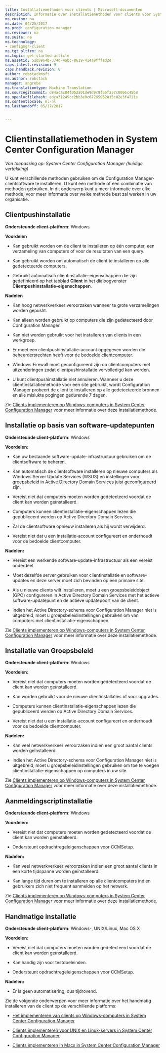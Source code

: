 ```yaml
---
title: Installatiemethoden voor clients | Microsoft-documenten
description: Informatie over installatiemethoden voor clients voor System Center Configuration Manager.
ms.custom: na
ms.date: 04/25/2017
ms.prod: configuration-manager
ms.reviewer: na
ms.suite: na
ms.technology:
- configmgr-client
ms.tgt_pltfrm: na
ms.topic: get-started-article
ms.assetid: 51b5964b-374d-4abc-8619-414a9fffad2d
caps.latest.revision: 9
caps.handback.revision: 0
author: robstackmsft
ms.author: robstack
manager: angrobe
ms.translationtype: Machine Translation
ms.sourcegitcommit: d94acac84f052a01de9d9c9f65f237c0006c45b8
ms.openlocfilehash: edca31249cc2bb3e0c67265962815c82e3f4711e
ms.contentlocale: nl-nl
ms.lasthandoff: 05/17/2017


---
```

# <a name="client-installation-methods-in-system-center-configuration-manager"></a>Clientinstallatiemethoden in System Center Configuration Manager

*Van toepassing op: System Center Configuration Manager (huidige vertakking)*

U kunt verschillende methoden gebruiken om de Configuration Manager-clientsoftware te installeren. U kunt één methode of een combinatie van methoden gebruiken. In dit onderwerp kunt u meer informatie over elke methode, voor meer informatie over welke methode best zal werken in uw organisatie.  

## <a name="client-push-installation"></a>Clientpushinstallatie  

 **Ondersteunde client-platform:** Windows  

 **Voordelen**  

-   Kan gebruikt worden om de client te installeren op één computer, een verzameling van computers of voor de resultaten van een query.  

-   Kan gebruikt worden om automatisch de client te installeren op alle gedetecteerde computers.  

-   Gebruikt automatisch clientinstallatie-eigenschappen die zijn gedefinieerd op het tabblad **Client** in het dialoogvenster **Clientpushinstallatie-eigenschappen**.  

 **Nadelen**  

-   Kan hoog netwerkverkeer veroorzaken wanneer te grote verzamelingen worden gepusht.  

-   Kan alleen worden gebruikt op computers die zijn gedetecteerd door Configuration Manager.  

-   Kan niet worden gebruikt voor het installeren van clients in een werkgroep.  

-   Er moet een clientpushinstallatie-account opgegeven worden die beheerdersrechten heeft voor de bedoelde clientcomputer.  

-   Windows Firewall moet geconfigureerd zijn op clientcomputers met uitzonderingen zodat clientpushinstallatie vervolledigd kan worden.  

-   U kunt clientpushinstallatie niet annuleren. Wanneer u deze clientinstallatiemethode voor een site gebruikt, wordt Configuration Manager probeert de client te installeren op alle gedetecteerde bronnen en alle mislukte pogingen gedurende 7 dagen.  

 Zie [Clients implementeren op Windows-computers in System Center Configuration Manager](../../../../core/clients/deploy/deploy-clients-to-windows-computers.md) voor meer informatie over deze installatiemethode.  

## <a name="software-update-point-based-installation"></a>Installatie op basis van software-updatepunten  
 **Ondersteunde client-platform:** Windows  

 **Voordelen:**  

-   Kan uw bestaande software-update-infrastructuur gebruiken om de clientsoftware te beheren.  

-   Kan automatisch de clientsoftware installeren op nieuwe computers als Windows Server Update Services (WSUS) en instellingen voor groepsbeleid in Active Directory Domain Services juist geconfigureerd zijn.  

-   Vereist niet dat computers moeten worden gedetecteerd voordat de client kan worden geïnstalleerd.  

-   Computers kunnen clientinstallatie-eigenschappen lezen die gepubliceerd werden op Active Directory Domain Services.  

-   Zal de clientsoftware opnieuw installeren als hij wordt verwijderd.  

-   Vereist niet dat u een installatie-account configureert en onderhoudt voor de bedoelde clientcomputer.  

 **Nadelen:**  

-   Vereist een werkende software-update-infrastructuur als een vereist onderdeel.  

-   Moet dezelfde server gebruiken voor clientinstallatie en software-updates en deze server moet zich bevinden op een primaire site.  

-   Als u nieuwe clients wilt installeren, moet u een groepsbeleidobject (GPO) configureren in Active Directory Domain Services met het actieve software-updatepunt en de actieve updatepoort van de client.  

-   Indien het Active Directory-schema voor Configuration Manager niet is uitgebreid, moet u groepsbeleidinstellingen gebruiken om van computers met clientinstallatie-eigenschappen.  

 Zie [Clients implementeren op Windows-computers in System Center Configuration Manager](../../../../core/clients/deploy/deploy-clients-to-windows-computers.md) voor meer informatie over deze installatiemethode.  

## <a name="group-policy-installation"></a>Installatie van Groepsbeleid  
 **Ondersteunde client-platform:** Windows  

 **Voordelen:**  

-   Vereist niet dat computers moeten worden gedetecteerd voordat de client kan worden geïnstalleerd.  

-   Kan worden gebruikt voor de nieuwe clientinstallaties of voor upgrades.  

-   Computers kunnen clientinstallatie-eigenschappen lezen die gepubliceerd werden op Active Directory Domain Services.  

-   Vereist niet dat u een installatie-account configureert en onderhoudt voor de bedoelde clientcomputer.  

 **Nadelen:**  

-   Kan veel netwerkverkeer veroorzaken indien een groot aantal clients worden geïnstalleerd.  

-   Indien het Active Directory-schema voor Configuration Manager niet is uitgebreid, moet u groepsbeleidinstellingen gebruiken om toe te voegen clientinstallatie-eigenschappen op computers in uw site.  

 Zie [Clients implementeren op Windows-computers in System Center Configuration Manager](../../../../core/clients/deploy/deploy-clients-to-windows-computers.md) voor meer informatie over deze installatiemethode.  

## <a name="logon-script-installation"></a>Aanmeldingscriptinstallatie  
 **Ondersteunde client-platform:** Windows  

 **Voordelen:**  

-   Vereist niet dat computers moeten worden gedetecteerd voordat de client kan worden geïnstalleerd.  

-   Ondersteunt opdrachtregeleigenschappen voor CCMSetup.  

 **Nadelen:**  

-   Kan veel netwerkverkeer veroorzaken indien een groot aantal clients in een korte tijdspanne worden geïnstalleerd.  

-   Kan lange tijd duren om te installeren op alle clientcomputers indien gebruikers zich niet frequent aanmelden op het netwerk.  

 Zie [Clients implementeren op Windows-computers in System Center Configuration Manager](../../../../core/clients/deploy/deploy-clients-to-windows-computers.md) voor meer informatie over deze installatiemethode.  

## <a name="manual-installation"></a>Handmatige installatie  
 **Ondersteunde client-platform:** Windows-, UNIX/Linux, Mac OS X  

 **Voordelen:**  

-   Vereist niet dat computers moeten worden gedetecteerd voordat de client kan worden geïnstalleerd.  

-   Kan handig zijn voor testdoeleinden.  

-   Ondersteunt opdrachtregeleigenschappen voor CCMSetup.  

 **Nadelen:**  

-   Er is geen automatisering, dus tijdrovend.  

 Zie de volgende onderwerpen voor meer informatie over het handmatig installeren van de client op de verschillende platforms:  

-   [Het implementeren van clients op Windows-computers in System Center Configuration Manager](../../../../core/clients/deploy/deploy-clients-to-windows-computers.md)  

-   [Clients implementeren voor UNIX en Linux-servers in System Center Configuration Manager](../../../../core/clients/deploy/deploy-clients-to-unix-and-linux-servers.md)  

-   [Clients implementeren in Macs in System Center Configuration Manager](../../../../core/clients/deploy/deploy-clients-to-macs.md)  

